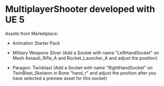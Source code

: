 # MultiplayerShooter developed with UE 5

Assets from Marketplace:

- Animation Starter Pack

- Military Weapons Silver
  (Add a Socket with name "LeftHandSocket" on Mesh Assault_Rifle_A and Rocket_Launcher_A and adjust the position)

- Paragon: Twinblast
  (Add a Socket with name "RightHandSocket" on TwinBlast_Skelaton in Bone "hand_r" and adjust the position after you have selected a preview asset for this socket)